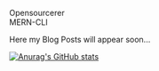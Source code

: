 


Opensourcerer<br>
MERN-CLI

Here my Blog Posts will appear soon...






[![Anurag's GitHub stats](https://github-readme-stats.vercel.app/api?username=johnbabu021&show_icons=true&title_color=00E6C7&bg_color=27292E&icon_color=00E6C7&text_color=FFFFFF)](https://github.com/anuraghazra/github-readme-stats)


<!--   [![Shreya's GitHub activity graph](https://activity-graph.herokuapp.com/graph?username=johnbabu021&line=00E6C7&bg_color=27292E&color=FFFFFF&point=FFFFFF)](https://git.io/Jg0mG)
<!--   [![willianrod's wakatime stats](https://github-readme-stats.vercel.app/api/wakatime?username=johnbabu021)](https://github.com/johnbabu021)
 -->

<!-- 

[![Top Langs](https://github-readme-stats.vercel.app/api/top-langs/?username=johnbabu021&layout=compact&title_color=00E6C7&bg_color=27292E&icon_color=00E6C7&text_color=FFFFFF)](https://github.com/johnbabu021/)

 --> 

<!-- 
[![Readme Card](https://github-readme-stats.vercel.app/api/pin/?username=johnbabu021&repo=github-readme-stats&title_color=00E6C7&bg_color=27292E&icon_color=00E6C7&text_color=FFFFFF)](https://github.com/johnbabu021)





<!---
johnbabu021/johnbabu021 is a ✨ special ✨ repository because its `README.md` (this file) appears on your GitHub profile.
You can click the Preview link to take a look at your changes.
--->

